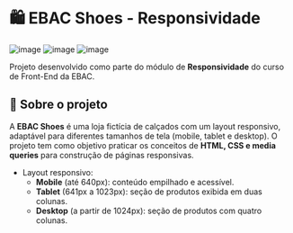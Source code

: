 # 🛍️ EBAC Shoes - Responsividade
![image](https://github.com/user-attachments/assets/a6675c85-b336-4b73-92dd-c58173a054f6)
![image](https://github.com/user-attachments/assets/be48de31-d627-41e3-b7d3-915e44e159d6)
![image](https://github.com/user-attachments/assets/656e1398-f0fb-40b3-baab-3395063c2e65)

Projeto desenvolvido como parte do módulo de **Responsividade** do curso de Front-End da EBAC.

## 📱 Sobre o projeto

A **EBAC Shoes** é uma loja fictícia de calçados com um layout responsivo, adaptável para diferentes tamanhos de tela (mobile, tablet e desktop). O projeto tem como objetivo praticar os conceitos de **HTML, CSS e media queries** para construção de páginas responsivas.
- Layout responsivo:
  - **Mobile** (até 640px): conteúdo empilhado e acessível.
  - **Tablet** (641px a 1023px): seção de produtos exibida em duas colunas.
  - **Desktop** (a partir de 1024px): seção de produtos com quatro colunas.
